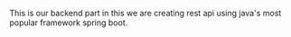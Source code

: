 This is our backend part in this we are creating rest api using java's most popular framework spring boot.
